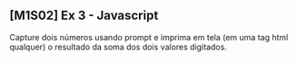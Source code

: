 ## [M1S02] Ex 3 - Javascript

Capture dois números usando prompt e imprima em tela (em uma tag html qualquer) o resultado da soma dos dois valores digitados.
